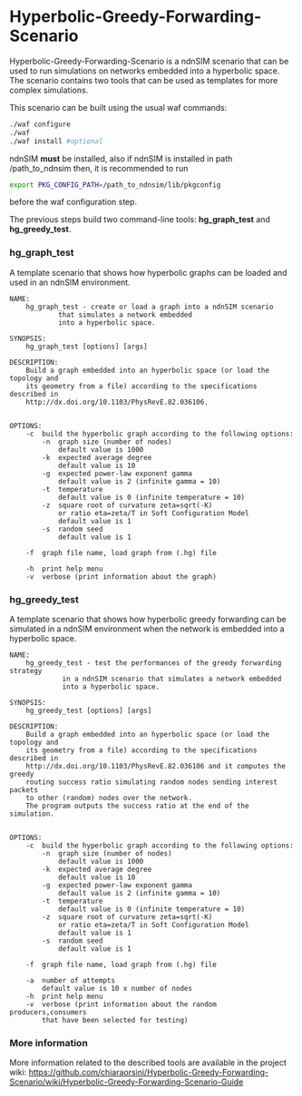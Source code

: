 Hyperbolic-Greedy-Forwarding-Scenario
=====================================

Hyperbolic-Greedy-Forwarding-Scenario is a ndnSIM scenario that can be used to run simulations on networks embedded into a hyperbolic space. The scenario contains two tools that can be used as templates for more complex simulations.

This scenario can be built using the usual waf commands:
```bash
./waf configure
./waf
./waf install #optional
```
ndnSIM **must** be installed, also if ndnSIM is installed in path /path_to_ndnsim then, it is recommended to run
```bash
export PKG_CONFIG_PATH=/path_to_ndnsim/lib/pkgconfig
``` 
before the waf configuration step.

The previous steps build two command-line tools: **hg_graph_test** and **hg_greedy_test**.

### hg_graph_test
A template scenario that shows how hyperbolic graphs can be loaded and used in an ndnSIM environment. 

```
NAME: 
	hg_graph_test - create or load a graph into a ndnSIM scenario 
			that simulates a network embedded
			into a hyperbolic space.

SYNOPSIS: 
	hg_graph_test [options] [args] 

DESCRIPTION:
	Build a graph embedded into an hyperbolic space (or load the topology and
	its geometry from a file) according to the specifications described in
	http://dx.doi.org/10.1103/PhysRevE.82.036106.


OPTIONS:
	-c	build the hyperbolic graph according to the following options:
		-n	graph size (number of nodes)
			default value is 1000
		-k	expected average degree
			default value is 10
		-g	expected power-law exponent gamma
			default value is 2 (infinite gamma = 10)
		-t	temperature
			default value is 0 (infinite temperature = 10)
		-z	square root of curvature zeta=sqrt(-K)
			or ratio eta=zeta/T in Soft Configuration Model
			default value is 1
		-s	random seed
			default value is 1

	-f	graph file name, load graph from (.hg) file

	-h	print help menu
	-v	verbose (print information about the graph)
```

### hg_greedy_test
A template scenario that shows how hyperbolic greedy forwarding can be simulated in a ndnSIM environment when the network
is embedded into a hyperbolic space.
```
NAME: 
	hg_greedy_test - test the performances of the greedy forwarding strategy
			 in a ndnSIM scenario that simulates a network embedded
			 into a hyperbolic space.

SYNOPSIS: 
	hg_greedy_test [options] [args] 

DESCRIPTION:
	Build a graph embedded into an hyperbolic space (or load the topology and
	its geometry from a file) according to the specifications described in
	http://dx.doi.org/10.1103/PhysRevE.82.036106 and it computes the greedy
	routing success ratio simulating random nodes sending interest packets
	to other (random) nodes over the network.
	The program outputs the success ratio at the end of the simulation.


OPTIONS:
	-c	build the hyperbolic graph according to the following options:
		-n	graph size (number of nodes)
			default value is 1000
		-k	expected average degree
			default value is 10
		-g	expected power-law exponent gamma
			default value is 2 (infinite gamma = 10)
		-t	temperature
			default value is 0 (infinite temperature = 10)
		-z	square root of curvature zeta=sqrt(-K)
			or ratio eta=zeta/T in Soft Configuration Model
			default value is 1
		-s	random seed
			default value is 1

	-f	graph file name, load graph from (.hg) file

	-a	number of attempts
		default value is 10 x number of nodes
	-h	print help menu
	-v	verbose (print information about the random producers,consumers
		that have been selected for testing)

```

### More information
More information related to the described tools are available in the project wiki:
https://github.com/chiaraorsini/Hyperbolic-Greedy-Forwarding-Scenario/wiki/Hyperbolic-Greedy-Forwarding-Scenario-Guide
